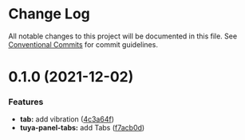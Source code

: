 # Change Log

All notable changes to this project will be documented in this file.
See [Conventional Commits](https://conventionalcommits.org) for commit guidelines.

# 0.1.0 (2021-12-02)


### Features

* **tab:** add vibration ([4c3a64f](https://github.com/tuya/tuya-panel-kit/commit/4c3a64ffeb956f6c3e9a21335e70b7ed8bb305ae))
* **tuya-panel-tabs:** add Tabs ([f7acb0d](https://github.com/tuya/tuya-panel-kit/commit/f7acb0d306e5e761c257228e26e09111b182ee8c))

